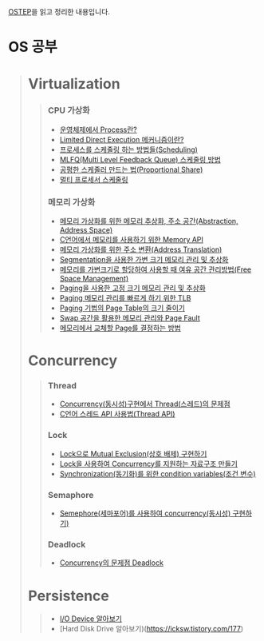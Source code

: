 [OSTEP](http://pages.cs.wisc.edu/~remzi/OSTEP/)을 읽고 정리한 내용입니다.

# OS 공부
> # Virtualization
>> ### CPU 가상화
 >> - [운영체제에서 Process란?](https://icksw.tistory.com/54)
 >> - [Limited Direct Execution 메커니즘이란?](https://icksw.tistory.com/68)
 >> - [프로세스를 스케줄링 하는 방법들(Scheduling)](https://icksw.tistory.com/123)
 >> - [MLFQ(Multi Level Feedback Queue) 스케줄링 방법](https://icksw.tistory.com/124)
 >> - [공평한 스케줄러 만드는 법(Proportional Share)](https://icksw.tistory.com/125)
 >> - [멀티 프로세서 스케줄링](https://icksw.tistory.com/127)
>> ### 메모리 가상화
 >> - [메모리 가상화를 위한 메모리 추상화, 주소 공간(Abstraction, Address Space)](https://icksw.tistory.com/129)
 >> - [C언어에서 메모리를 사용하기 위한 Memory API](https://icksw.tistory.com/142)
 >> - [메모리 가상화를 위한 주소 변환(Address Translation)](https://icksw.tistory.com/143)
 >> - [Segmentation을 사용한 가변 크기 메모리 관리 및 추상화](https://icksw.tistory.com/145)
 >> - [메모리를 가변크기로 할당하여 사용할 때 여유 공간 관리방법(Free Space Management)](https://icksw.tistory.com/147)
 >> - [Paging을 사용한 고정 크기 메모리 관리 및 추상화](https://icksw.tistory.com/148)
 >> - [Paging 메모리 관리를 빠르게 하기 위한 TLB](https://icksw.tistory.com/149)
 >> - [Paging 기법의 Page Table의 크기 줄이기](https://icksw.tistory.com/150)
 >> - [Swap 공간을 활용한 메모리 관리와 Page Fault](https://icksw.tistory.com/151)
 >> - [메모리에서 교체할 Page를 결정하는 방법](https://icksw.tistory.com/153)
> # Concurrency
>> ### Thread
 >> - [Concurrency(동시성)구현에서 Thread(스레드)의 문제점](https://icksw.tistory.com/155)
 >> - [C언어 스레드 API 사용법(Thread API)](https://icksw.tistory.com/156)
>> ### Lock
 >> - [Lock으로 Mutual Exclusion(상호 배제) 구현하기](https://icksw.tistory.com/158)
 >> - [Lock을 사용하여 Concurrency를 지원하는 자료구조 만들기](https://icksw.tistory.com/162)
 >> - [Synchronization(동기화)를 위한 condition variables(조건 변수)](https://icksw.tistory.com/164)
>> ### Semaphore
 >> - [Semephore(세마포어)를 사용하여 concurrency(동시성) 구현하기)](https://icksw.tistory.com/167)
>> ### Deadlock
>> - [Concurrency의 문제점 Deadlock](https://icksw.tistory.com/170)
> # Persistence
 >> - [I/O Device 알아보기](https://icksw.tistory.com/171)
 >> - [Hard Disk Drive 알아보기)(https://icksw.tistory.com/177)
